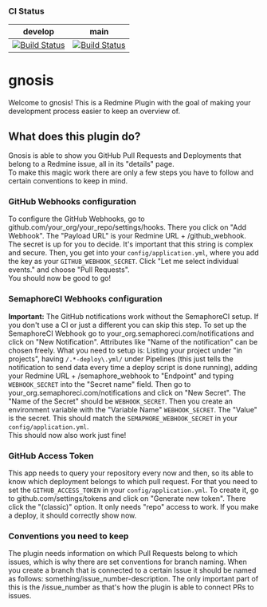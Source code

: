 ### CI Status

|develop|main|
|:------:|:---:|
|[![Build Status](https://renuo.semaphoreci.com/badges/gnosis/branches/develop.svg?style=shields)](https://renuo.semaphoreci.com/projects/gnosis)|[![Build Status](https://renuo.semaphoreci.com/badges/gnosis/branches/main.svg?style=shields)](https://renuo.semaphoreci.com/projects/gnosis)|

# gnosis

Welcome to gnosis!
This is a Redmine Plugin with the goal of making your development process easier to keep an overview of.

## What does this plugin do?

Gnosis is able to show you GitHub Pull Requests and Deployments that belong to a Redmine issue, all in its "details"
page.  
To make this magic work there are only a few steps you have to follow and certain conventions to keep in mind.

### GitHub Webhooks configuration

To configure the GitHub Webhooks, go to github.com/your_org/your_repo/settings/hooks. There you click on
"Add Webhook". The "Payload URL" is your Redmine URL + /github_webhook. The secret is up for you to decide. It's
important that this string is complex and secure. Then, you get into your `config/application.yml`, where you add the
key as your `GITHUB_WEBHOOK_SECRET`. Click "Let me select individual events." and choose "Pull Requests".  
You should now be good to go!

### SemaphoreCI Webhooks configuration

**Important:** The GitHub notifications work without the SemaphoreCI setup. If you don't use a CI or just a different
you can skip this step.
To set up the SemaphoreCI Webhook go to your_org.semaphoreci.com/notifications and click on "New Notification".
Attributes like "Name of the notification" can be chosen freely. What you need to setup is: Listing your project under
"in projects", having `/.*-deploy\.yml/` under Pipelines (this just tells the notification to send data every time a
deploy script is done running), adding your Redmine URL + /semaphore_webhook to "Endpoint" and typing `WEBHOOK_SECRET`
into the "Secret name" field.
Then go to your_org.semaphoreci.com/notifications and click on "New Secret". The "Name of the Secret" should be
`WEBHOOK_SECRET`. Then you create an environment variable with the "Variable Name" `WEBHOOK_SECRET`. The "Value" is the
secret. This should match the `SEMAPHORE_WEBHOOK_SECRET` in your `config/application.yml`.  
This should now also work just fine!

### GitHub Access Token

This app needs to query your repository every now and then, so its able to know which deployment belongs to which pull
request. For that you need to set the `GITHUB_ACCESS_TOKEN` in your `config/application.yml`. To create it, go to
github.com/settings/tokens and click on "Generate new token". There click the "(classic)" option. It only needs "repo"
access to work.
If you make a deploy, it should correctly show now.

### Conventions you need to keep

The plugin needs information on which Pull Requests belong to which issues, which is why there are set conventions for
branch naming. When you create a branch that is connected to a certain Issue it should be named as follows:
something/issue_number-description. The only important part of this is the /issue_number as that's how
the plugin is able to connect PRs to issues.

